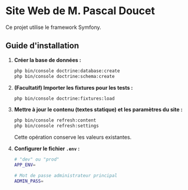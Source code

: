 # Site Web de M. Pascal Doucet

Ce projet utilise le framework Symfony.

## Guide d'installation

1. **Créer la base de données :**
    ```sh
    php bin/console doctrine:database:create
    php bin/console doctrine:schema:create
    ```

2. **(Facultatif) Importer les fixtures pour les tests :**
    ```sh
    php bin/console doctrine:fixtures:load
    ```

3. **Mettre à jour le contenu (textes statique) et les paramètres du site :**
    ```sh
    php bin/console refresh:content
    php bin/console refresh:settings
    ```
    Cette opération conserve les valeurs existantes.

4. **Configurer le fichier `.env` :**
    ```sh
    # "dev" ou "prod"
    APP_ENV=
    
    # Mot de passe administrateur principal
    ADMIN_PASS=
    ```